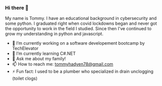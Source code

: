 ### Hi there 👋
My name is Tommy. I have an educational background in cybersecurity and some python. I graduated right when covid lockdowns began and never got the opportunity to work in the field I studied. Since then I've continued to grow my understanding in python and javascript. 

- 🔭 I’m currently working on a software developement bootcamp by TechElevator
- 🌱 I’m currently learning C#.NET
- 💬 Ask me about my family!
- 📫 How to reach me: tommyhadyen78@gmail.com
- ⚡ Fun fact: I used to be a plumber who specialized in drain unclogging (toilet clogs)

<!--
**hayden7857/hayden7857** is a ✨ _special_ ✨ repository because its `README.md` (this file) appears on your GitHub profile.

Here are some ideas to get you started:

- 🔭 I’m currently working on a software developement bootcamp by TechElevator
- 🌱 I’m currently learning Javascript and Java
- 💬 Ask me about my family!
- 📫 How to reach me: tommyhadyen78@gmail.com
- ⚡ Fun fact: I used to be a plumber who specialized in drain unclogging (toilet clogs)
-->
